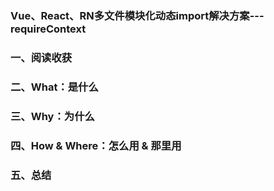 ###  Vue、React、RN多文件模块化动态import解决方案---requireContext

### 一、阅读收获

### 二、What：是什么

### 三、Why：为什么

### 四、How & Where：怎么用 & 那里用

### 五、总结